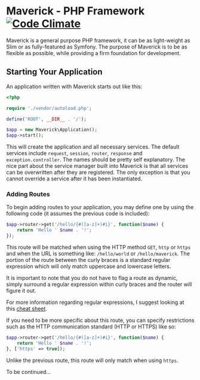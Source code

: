 # Maverick - PHP Framework [![Code Climate](https://codeclimate.com/github/gunnar94/Maverick/badges/gpa.svg)](https://codeclimate.com/github/gunnar94/Maverick)
Maverick is a general purpose PHP framework, it can be as light-weight as Slim or as fully-featured as Symfony. The purpose of Maverick is to be as flexible as possible, while providing a firm foundation for development.

## Starting Your Application
An application written with Maverick starts out like this:

```php
<?php

require './vendor/autoload.php';

define('ROOT', __DIR__ . '/');

$app = new Maverick\Application();
$app->start();
```

This will create the application and all necessary services. The default services include `request`, `session`, `router`, `response` and `exception.controller`. The names should be pretty self explanatory. The nice part about the service manager built into Maverick is that all services can be overwritten after they are registered. The only exception is that you cannot override a service after it has been instantiated.

### Adding Routes
To begin adding routes to your application, you may define one by using the following code (it assumes the previous code is included):

```php
$app->router->get('/hello/{#([a-z]+)#i}', function($name) {
    return 'Hello ' $name . '!';
});
```

This route will be matched when using the HTTP method `GET`, `http` or `https` and when the URL is something like: `/hello/world` or `/hello/maverick`. The portion of the route between the curly braces is a standard regular expression which will only match uppercase and lowercase letters.

It is important to note that you do not have to flag a route as dynamic, simply surround a regular expression within curly braces and the router will figure it out.

For more information regarding regular expressions, I suggest looking at this [cheat sheet](http://www.cheatography.com/davechild/cheat-sheets/regular-expressions/).

If you need to be more specific about this route, you can specify restrictions such as the HTTP communication standard (HTTP or HTTPS) like so:

```php
$app->router->get('/hello/{#([a-z]+)#i}', function($name) {
    return 'Hello ' $name . '!';
}, ['https' => true]);
```

Unlike the previous route, this route will only match when using `https`.

To be continued...
